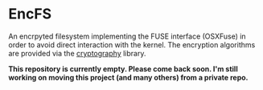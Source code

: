 # EncFS
An encrpyted filesystem implementing the FUSE interface (OSXFuse) in order to avoid direct interaction with the kernel. The encryption algorithms are provided via the [cryptography](https://cryptography.io/en/latest/) library.

**This repository is currently empty. Please come back soon. I'm still working on moving this project (and many others) from a private repo.**
